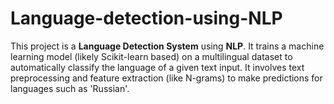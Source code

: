 # Language-detection-using-NLP
This project is a **Language Detection System** using **NLP**. It trains a machine learning model (likely Scikit-learn based) on a multilingual dataset to automatically classify the language of a given text input. It involves text preprocessing and feature extraction (like N-grams) to make predictions for languages such as 'Russian'.
